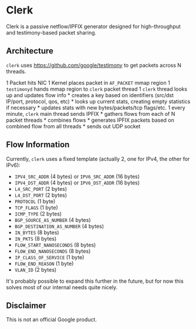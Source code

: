 # Clerk

Clerk is a passive netflow/IPFIX generator designed for high-throughput and
testimony-based packet sharing.

## Architecture

`clerk` uses https://github.com/google/testimony to get packets across N threads.

   1 Packet hits NIC
   1 Kernel places packet in `AF_PACKET` mmap region
   1 `testimonyd` hands mmap region to `clerk` packet thread
   1 `clerk` thread looks up and updates flow info
      * creates a key based on identifiers (src/dst IP/port, protocol, qos, etc)
      * looks up current stats, creating empty statistics if necessary
      * updates stats with new bytes/packets/tcp flags/etc.
   1 every minute, `clerk` main thread sends IPFIX
      * gathers flows from each of N packet threads
      * combines flows
      * generates IPFIX packets based on combined flow from all threads
      * sends out UDP socket

## Flow Information

Currently, `clerk` uses a fixed template (actually 2, one for IPv4, the other
for IPv6):

   * `IPV4_SRC_ADDR` (4 bytes) or `IPV6_SRC_ADDR` (16 bytes)
   * `IPV4_DST_ADDR` (4 bytes) or `IPV6_DST_ADDR` (16 bytes)
   * `L4_SRC_PORT` (2 bytes)
   * `L4_DST_PORT` (2 bytes)
   * `PROTOCOL` (1 byte)
   * `TCP_FLAGS` (1 byte)
   * `ICMP_TYPE` (2 bytes)
   * `BGP_SOURCE_AS_NUMBER` (4 bytes)
   * `BGP_DESTINATION_AS_NUMBER` (4 bytes)
   * `IN_BYTES` (8 bytes)
   * `IN_PKTS` (8 bytes)
   * `FLOW_START_NANOSECONDS` (8 bytes)
   * `FLOW_END_NANOSECONDS` (8 bytes)
   * `IP_CLASS_OF_SERVICE` (1 byte)
   * `FLOW_END_REASON` (1 byte)
   * `VLAN_ID` (2 bytes)

It's probably possible to expand this further in the future, but for now this
solves most of our internal needs quite nicely.

## Disclaimer

This is not an official Google product.
